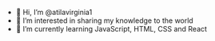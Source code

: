 - 👋 Hi, I’m @atilavirginia1
- 👀 I’m interested in sharing my knowledge to the world
- 🌱 I’m currently learning JavaScript, HTML, CSS and React

<!---
atilavirginia1/atilavirginia1 is a ✨ special ✨ repository because its `README.md` (this file) appears on your GitHub profile.
You can click the Preview link to take a look at your changes.
--->
